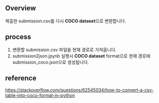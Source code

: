 ## Overview

제출한 submission.csv를 다시 **COCO dataset**으로 변환합니다.  

## process
1. 변환할 submission.csv 파일을 현재 경로로 가져옵니다.
2. submission2json.jpynb 실행시 **COCO dataset** format으로 현재 경로에 submission_coco.json으로 생성됩니다.

## reference
https://stackoverflow.com/questions/62545034/how-to-convert-a-csv-table-into-coco-format-in-python